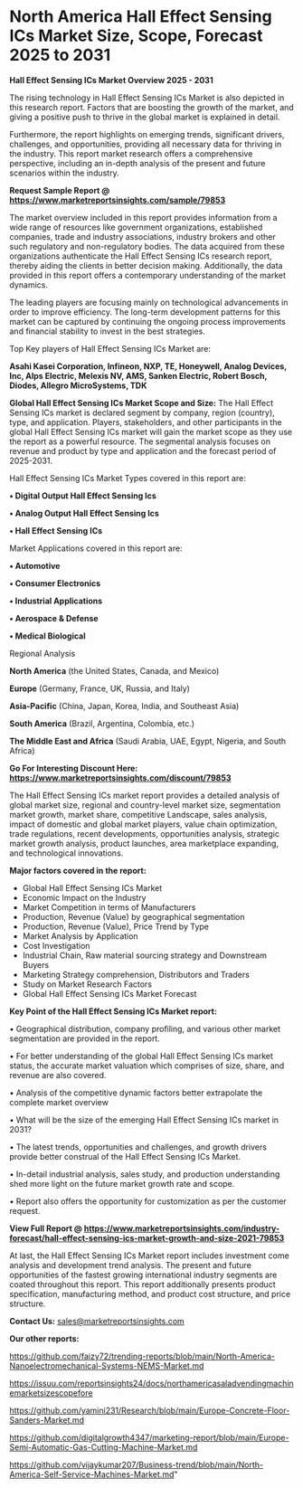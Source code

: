 # North America Hall Effect Sensing ICs Market Size, Scope, Forecast 2025 to 2031

<Strong> Hall Effect Sensing ICs Market Overview 2025 - 2031</strong>

The rising technology in Hall Effect Sensing ICs Market is also depicted in this research report. Factors that are boosting the growth of the market, and giving a positive push to thrive in the global market is explained in detail.

Furthermore, the report highlights on emerging trends, significant drivers, challenges, and opportunities, providing all necessary data for thriving in the industry. This report market research offers a comprehensive perspective, including an in-depth analysis of the present and future scenarios within the industry.

<strong>Request Sample Report @ <a href=https://www.marketreportsinsights.com/sample/79853>https://www.marketreportsinsights.com/sample/79853</a></strong>

The market overview included in this report provides information from a wide range of resources like government organizations, established companies, trade and industry associations, industry brokers and other such regulatory and non-regulatory bodies. The data acquired from these organizations authenticate the Hall Effect Sensing ICs research report, thereby aiding the clients in better decision making. Additionally, the data provided in this report offers a contemporary understanding of the market dynamics.

The leading players are focusing mainly on technological advancements in order to improve efficiency. The long-term development patterns for this market can be captured by continuing the ongoing process improvements and financial stability to invest in the best strategies.

Top Key players of Hall Effect Sensing ICs Market are:

<strong>Asahi Kasei Corporation, Infineon, NXP, TE, Honeywell, Analog Devices, Inc, Alps Electric, Melexis NV, AMS, Sanken Electric, Robert Bosch, Diodes, Allegro MicroSystems, TDK</strong>

<strong><b>Global Hall Effect Sensing ICs Market Scope and Size:</b></strong>
The Hall Effect Sensing ICs market is declared segment by company, region (country), type, and application. Players, stakeholders, and other participants in the global Hall Effect Sensing ICs market will gain the market scope as they use the report as a powerful resource. The segmental analysis focuses on revenue and product by type and application and the forecast period of 2025-2031.

Hall Effect Sensing ICs Market Types covered in this report are:

<strong>• Digital Output Hall Effect Sensing Ics

• Analog Output Hall Effect Sensing Ics

• Hall Effect Sensing ICs</strong>

Market Applications covered in this report are:

<strong>• Automotive

• Consumer Electronics

• Industrial Applications

• Aerospace & Defense

• Medical Biological</strong> 

Regional Analysis

<strong>North America</strong> (the United States, Canada, and Mexico)

<strong>Europe</strong> (Germany, France, UK, Russia, and Italy)

<strong>Asia-Pacific</strong> (China, Japan, Korea, India, and Southeast Asia)

<strong>South America</strong> (Brazil, Argentina, Colombia, etc.)

<strong>The Middle East and Africa</strong> (Saudi Arabia, UAE, Egypt, Nigeria, and South Africa)

<strong>Go For Interesting Discount Here: <a href=https://www.marketreportsinsights.com/discount/79853>https://www.marketreportsinsights.com/discount/79853</a></strong>

The Hall Effect Sensing ICs market report provides a detailed analysis of global market size, regional and country-level market size, segmentation market growth, market share, competitive Landscape, sales analysis, impact of domestic and global market players, value chain optimization, trade regulations, recent developments, opportunities analysis, strategic market growth analysis, product launches, area marketplace expanding, and technological innovations.

<strong><b>Major factors covered in the report:</b></strong>
<ul>
  <li>Global Hall Effect Sensing ICs Market </li>
  <li>Economic Impact on the Industry</li>
  <li>Market Competition in terms of Manufacturers</li>
  <li>Production, Revenue (Value) by geographical segmentation</li>
  <li>Production, Revenue (Value), Price Trend by Type</li>
  <li>Market Analysis by Application</li>
  <li>Cost Investigation</li>
  <li>Industrial Chain, Raw material sourcing strategy and Downstream Buyers</li>
  <li>Marketing Strategy comprehension, Distributors and Traders</li>
  <li>Study on Market Research Factors</li>
  <li>Global Hall Effect Sensing ICs Market Forecast</li>
</ul>

<strong><b>Key Point of the Hall Effect Sensing ICs Market report:</b></strong>

• Geographical distribution, company profiling, and various other market segmentation are provided in the report.

• For better understanding of the global Hall Effect Sensing ICs market status, the accurate market valuation which comprises of size, share, and revenue are also covered.

• Analysis of the competitive dynamic factors better extrapolate the complete market overview

• What will be the size of the emerging Hall Effect Sensing ICs market in 2031?

• The latest trends, opportunities and challenges, and growth drivers provide better construal of the Hall Effect Sensing ICs Market.

• In-detail industrial analysis, sales study, and production understanding shed more light on the future market growth rate and scope.

• Report also offers the opportunity for customization as per the customer request.

<strong><b>View Full Report @ <a href=https://www.marketreportsinsights.com/industry-forecast/hall-effect-sensing-ics-market-growth-and-size-2021-79853>https://www.marketreportsinsights.com/industry-forecast/hall-effect-sensing-ics-market-growth-and-size-2021-79853</a></b></strong>


At last, the Hall Effect Sensing ICs Market report includes investment come analysis and development trend analysis. The present and future opportunities of the fastest growing international industry segments are coated throughout this report. This report additionally presents product specification, manufacturing method, and product cost structure, and price structure.

<strong>Contact Us:</strong>
sales@marketreportsinsights.com

<strong>Our other reports:</strong>

<a href=https://github.com/faizy72/trending-reports/blob/main/North-America-Nanoelectromechanical-Systems-NEMS-Market.md>https://github.com/faizy72/trending-reports/blob/main/North-America-Nanoelectromechanical-Systems-NEMS-Market.md</a>

<a href=https://issuu.com/reportsinsights24/docs/northamericasaladvendingmachinemarketsizescopefore>https://issuu.com/reportsinsights24/docs/northamericasaladvendingmachinemarketsizescopefore</a>

<a href=https://github.com/yamini231/Research/blob/main/Europe-Concrete-Floor-Sanders-Market.md>https://github.com/yamini231/Research/blob/main/Europe-Concrete-Floor-Sanders-Market.md</a>

<a href=https://github.com/digitalgrowth4347/marketing-report/blob/main/Europe-Semi-Automatic-Gas-Cutting-Machine-Market.md>https://github.com/digitalgrowth4347/marketing-report/blob/main/Europe-Semi-Automatic-Gas-Cutting-Machine-Market.md</a>

<a href=https://github.com/vijaykumar207/Business-trend/blob/main/North-America-Self-Service-Machines-Market.md>https://github.com/vijaykumar207/Business-trend/blob/main/North-America-Self-Service-Machines-Market.md</a>"
